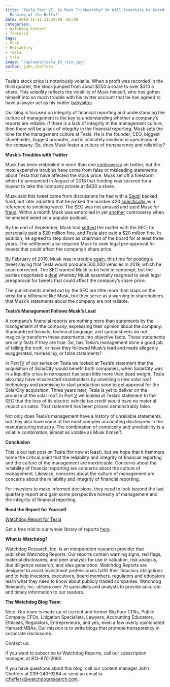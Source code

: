 ```yaml
---
title: 'Tesla Part VI: Is Musk Truskworthy? Or Will Investors be Gored in the Latest
  Running of the Bulls?'
date: 2019-11-11 11:24:00 -05:00
categories:
- Watchdog Context
- featured
tags:
- Musk
- Reliablity
- Tesla
- tsla
image: "/uploads/tesla_IV_risk.jpg"
author: john_cheffers
---
```


Tesla’s stock price is notoriously volatile.  When a profit was recorded in the third quarter, the stock jumped from about $250 a share to over $310 a share.  This volatility reflects the volatility of Musk himself, who has gotten himself into so much trouble with his twitter account that he has agreed to have a lawyer act as his twitter [babysitter](https://www.wired.com/story/tesla-ceo-elon-musk-stricter-twitter-babysitter/).

Our blog is focused on integrity of financial reporting and understanding the culture of management is the key to understanding whether a company’s reports are reliable.  If there is a lack of integrity in the management culture, then there will be a lack of integrity in the financial reporting.  Musk sets the tone for the management culture at Tesla.  He is the founder, CEO, biggest shareholder, biggest promoter, and is intimately involved in operations of the company.  So, does Musk foster a culture of transparency and reliability?

**Musk’s Troubles with Twitter**

Musk has been embroiled in more than one [controversy](https://www.bbc.com/news/world-us-canada-48238576) on twitter, but the most expensive troubles have come from false or misleading statements about Tesla that have affected the stock price.    Musk set off a firestorm when he announced in August of 2018 that funding was secured for a buyout to take the company private at $420 a share.

Musk said this tweet came from discussions he had with a [Saudi](https://techcrunch.com/2018/08/13/elon-musk-confirms-his-bid-to-take-tesla-private-backed-by-saudi-arabias-sovereign-wealth-fund/) backed fund, but later admitted that he picked the number 420 [specifically ](https://www.businessinsider.com/sec-says-elon-musks-420-price-point-was-a-weed-reference-2018-9)as a reference to smoking weed.  The SEC was not amused and sued Musk for [fraud](https://www.forbes.com/sites/dantedisparte/2018/09/29/elon-musk-versus-the-sec-when-a-tweet-costs-40-million/#4a4c7ed61556). Within a month Musk was embroiled in yet [another](https://www.bloomberg.com/news/articles/2018-09-07/tesla-chief-accounting-officer-leaves-citing-level-of-scrutiny) controversy when he smoked weed on a popular podcast.

By the end of September, Musk had [settled](https://www.marketwatch.com/story/elon-musk-settlement-with-sec-costs-him-tesla-chairmanship-and-20-million-fine-2018-09-29) the matter with the SEC; he personally paid a $20 million fine, and Tesla also paid a $20 million fine.  In addition, he agreed to step down as chairman of the board for at least three years.  The settlement also required Musk to seek legal pre-approval for tweets that could affect the company’s share price.

By February of 2019, Musk was in trouble [again](https://techcrunch.com/2019/04/26/elon-musk-sec-agree-to-guidelines-on-twitter-use/), this time for posting a tweet saying that Tesla would produce 500,000 vehicles in 2019, which he soon corrected.  The SEC wanted Musk to be held in contempt, but the parties negotiated a [deal](https://www.wired.com/story/tesla-ceo-elon-musk-stricter-twitter-babysitter/) whereby Musk essentially reagreed to seek legal preapproval for tweets that could affect the company’s share price.

The punishments meted out by the SEC are little more than slaps on the wrist for a billionaire like Musk, but they serve as a warning to shareholders that Musk’s statements about the company are not reliable.

**Tesla’s Management Follows Musk’s Lead**

A company’s financial reports are nothing more than statements by the management of the company, expressing their opinion about the company.  Standardized formats, technical language, and spreadsheets do not magically transform these statements into objective facts.  Those statements are only facts if they are true.  So, has Tesla’s management done a good job of telling the truth, or have they followed Musk’s lead and made allegedly exaggerated, misleading, or false statements?

In Part [IV](https://blog.watchdogresearch.com/posts/tesla-part-iv-solarcity-the-zombie-that-musk-cant-get-away-from/) of our series on Tesla we looked at Tesla’s statement that the acquisition of SolarCity would benefit both companies, when SolarCity was in a liquidity crisis in retrospect has been little more than dead weight.   Tesla also may have misdirected shareholders by unveiling a new solar roof technology and promising to start production soon to get approval for the SolarCity acquisition.  Three years later, Tesla is yet to deliver on the promise of the solar roof.  In Part [V](https://blog.watchdogresearch.com/posts/tesla-part-v-is-teslas-financial-reporting-reliable/) we looked at Tesla’s statement to the SEC that the loss of its electric vehicle tax credit would have no material impact on sales.  That statement has been proven demonstrably false.

Not only does Tesla’s management have a history of unreliable statements, but they also have some of the most complex accounting disclosures in the manufacturing industry.  The combination of complexity and unreliability is a volatile combination, almost as volatile as Musk himself.

**Conclusion**

This is our last post on Tesla (for now at least), but we hope that it hammers home the critical point that the reliability and integrity of financial reporting and the culture of the management are inextricable.  Concerns about the reliability of financial reporting are concerns about the culture of management.  Likewise, concerns about the culture of management are concerns about the reliability and integrity of financial reporting.

For investors to make informed decisions, they need to look beyond the last quarterly report and gain some perspective honesty of management and the integrity of financial reporting.

**Read the Report for Yourself**

[Watchdog Report for Tesla](/uploads/Watchdog%20Report%20for%20Tesla,%20Inc.%20-%20TSLA%2011.6.19.pdf)

Get a free trial to our whole library of reports [here](https://www.watchdogresearch.com/free-trial).

**What is Watchdog?**

Watchdog Research, Inc. is an independent research provider that publishes Watchdog Reports. Our reports contain warning signs, red flags, material disclosures, and peer analysis for use in valuation, risk analysis, due diligence research, and idea generation. Watchdog Reports are designed to assist investment professionals fulfill their fiduciary obligations and to help investors, executives, board members, regulators and educators learn what they need to know about publicly traded companies. Watchdog Research, Inc. utilizes over 75 specialists and analysts to provide accurate and timely information to our readers.

**The Watchdog Blog Team**

Note:  Our team is made up of current and former Big Four CPAs, Public Company CFOs, Litigation Specialists, Lawyers, Accounting Educators, Ethicists, Regulators,  Entrepreneurs, and yes, even a few overly opinionated Harvard MBAs.  Our mission is to write blogs that promote transparency in corporate disclosures.

Contact us:

If you want to subscribe to Watchdog Reports, call our subscription manager, at 813-670-2060.

If you have questions about this blog, call our content manager John Cheffers at 239-240-9284 or send an email to jcheffers@watchdogresearch.com.